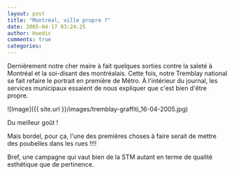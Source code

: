 ```yaml
---
layout: post
title: "Montréal, ville propre ?"
date: 2005-04-17 03:24:25
author: Hoedic
comments: true
categories: 
---
```



Dernièrement notre cher maire à fait quelques sorties contre la saleté à Montréal et la soi-disant  des montréalais. Cette fois, notre Tremblay national se fait refaire le portrait en première de Métro. À l'intérieur du journal, les services municipaux essaient de nous expliquer que c'est bien d'être propre.

![Image]({{ site.url }}/images/tremblay-graffiti_16-04-2005.jpg)
<div class="photoattrib">Du meilleur goût !</div>



Mais bordel, pour ça, l'une des premières choses à faire serait de mettre des poubelles dans les rues !!!!

Bref, une campagne qui vaut bien  de la STM autant en terme de qualité esthétique que de pertinence.